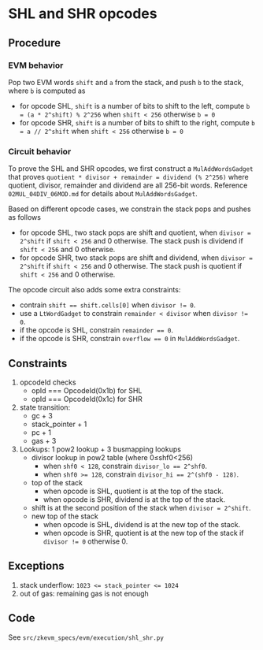 # SHL and SHR opcodes

## Procedure

### EVM behavior

Pop two EVM words `shift` and `a` from the stack, and push `b` to the stack, where `b` is computed as

- for opcode SHL, `shift` is a number of bits to shift to the left, compute `b = (a * 2^shift) % 2^256` when `shift < 256` otherwise `b = 0`
- for opcode SHR, `shift` is a number of bits to shift to the right, compute `b = a // 2^shift` when `shift < 256` otherwise `b = 0`

### Circuit behavior

To prove the SHL and SHR opcodes, we first construct a `MulAddWordsGadget` that proves `quotient * divisor + remainder = dividend (% 2^256)` where quotient, divisor, remainder and dividend are all 256-bit words. Reference `02MUL_04DIV_06MOD.md` for details about `MulAddWordsGadget`.

Based on different opcode cases, we constrain the stack pops and pushes as follows

- for opcode SHL, two stack pops are shift and quotient, when `divisor = 2^shift` if `shift < 256` and 0 otherwise. The stack push is dividend if `shift < 256` and 0 otherwise.
- for opcode SHR, two stack pops are shift and dividend, when `divisor = 2^shift` if `shift < 256` and 0 otherwise. The stack push is quotient if `shift < 256` and 0 otherwise.

The opcode circuit also adds some extra constraints:

- contrain `shift == shift.cells[0]` when `divisor != 0`.
- use a `LtWordGadget` to constrain `remainder < divisor` when `divisor != 0`.
- if the opcode is SHL, constrain `remainder == 0`.
- if the opcode is SHR, constrain `overflow == 0` in `MulAddWordsGadget`.

## Constraints

1. opcodeId checks
   - opId === OpcodeId(0x1b) for SHL
   - opId === OpcodeId(0x1c) for SHR
2. state transition:
   - gc + 3
   - stack_pointer + 1
   - pc + 1
   - gas + 3
3. Lookups: 1 pow2 lookup + 3 busmapping lookups
   - divisor lookup in pow2 table (where 0≤shf0<256)  
      - when `shf0 < 128`, constrain `divisor_lo == 2^shf0`.
      - when `shf0 >= 128`, constrain `divisor_hi == 2^(shf0 - 128)`.
   - top of the stack
      - when opcode is SHL, quotient is at the top of the stack.
      - when opcode is SHR, dividend is at the top of the stack.
   - shift is at the second position of the stack when `divisor = 2^shift`.
   - new top of the stack
      - when opcode is SHL, dividend is at the new top of the stack.
      - when opcode is SHR, quotient is at the new top of the stack if `divisor != 0` otherwise 0.

## Exceptions

1. stack underflow: `1023 <= stack_pointer <= 1024`
2. out of gas: remaining gas is not enough

## Code

See `src/zkevm_specs/evm/execution/shl_shr.py`
